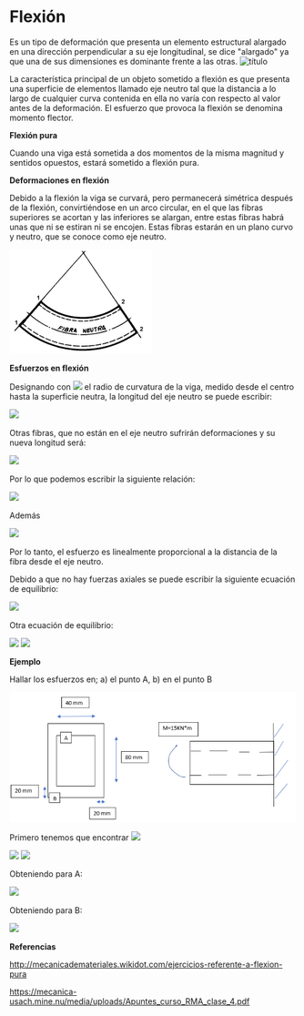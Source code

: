 # Flexión
Es un tipo de deformación que presenta un elemento estructural alargado en una dirección perpendicular a su eje longitudinal, se dice "alargado" ya que una de sus dimensiones es dominante frente a las otras.
![título](https://github.com/SebastianRodriguezValdes/icm2028-wiki/blob/master/wiki/images/viga%20en%20flexi%C3%B3n.png)

La característica principal de un objeto sometido a flexión es que presenta una superficie de elementos llamado eje neutro tal que la distancia a lo largo de cualquier curva contenida en ella no varía con respecto al valor antes de la deformación. El esfuerzo que provoca la flexión se denomina momento flector.

**Flexión pura**

Cuando una viga está sometida a dos momentos de la misma magnitud y sentidos opuestos, estará sometido a flexión pura.

**Deformaciones en flexión**

Debido a la flexión la viga se curvará, pero permanecerá simétrica después de la flexión, convirtiéndose en un arco circular, en el que las fibras superiores se acortan y las inferiores se alargan, entre estas fibras habrá unas que ni se estiran ni se encojen. Estas fibras estarán en un plano curvo y neutro, que se conoce como eje neutro.

![título](https://github.com/SebastianRodriguezValdes/icm2028-wiki/blob/master/wiki/images/eje%20neutro.png)


**Esfuerzos en flexión**

Designando con <img src="https://latex.codecogs.com/svg.latex?\rho"> el radio de curvatura de la viga, medido desde el centro hasta la superficie neutra, la longitud del eje neutro se puede escribir:

<img src="https://latex.codecogs.com/svg.latex?\L=\rho*\delta_\theta=\delta_x"> 

Otras fibras, que no están en el eje neutro sufrirán deformaciones y su nueva longitud será:

<img src="https://latex.codecogs.com/svg.latex?\L'=(\rho-y)*\delta_\theta"> 

Por lo que podemos escribir la siguiente relación:

<img src="https://latex.codecogs.com/svg.latex?\epsilon_x=\frac{\delta}{\L}=\frac{((\rho-y)*\delta_\theta)-\delta_x}{\delta_x}=\frac{-y}{\rho}">    

Además

<img src="https://latex.codecogs.com/svg.latex?\epsilon_x=\frac{-y}{\rho}=\frac{\sigma_x}{E}"> 

Por lo tanto, el esfuerzo es linealmente proporcional a la distancia de la fibra desde el eje neutro.

Debido a que no hay fuerzas axiales se puede escribir la siguiente ecuación de equilibrio:

<img src="https://latex.codecogs.com/svg.latex?\Sigma{F_x}=\int\sigma_xd_A=0"> 

Otra ecuación de equilibrio:

<img src="https://latex.codecogs.com/svg.latex?M=\int{y\sigma_xd_A}"> 

<img src="https://latex.codecogs.com/svg.latex?\sigma_x=-\frac{My}{I_z_z}"> 

**Ejemplo**

Hallar los esfuerzos en; a) el punto A, b) en el punto B

![título](https://github.com/SebastianRodriguezValdes/icm2028-wiki/blob/master/wiki/images/Captura%20de%20pantalla%20(265).png)

Primero tenemos que encontrar <img src="https://latex.codecogs.com/svg.latex?\bar{y}">

<img src="https://latex.codecogs.com/svg.latex?\bar{y}=\frac{120_m_m}{2}=60*10^-3_m">

<img src="https://latex.codecogs.com/svg.latex?I=\frac{1}{12}(80)(120)^3-\frac{1}{12}(40)(80)^3=9,8133*10^{-6}m^4">

Obteniendo para A:

<img src="https://latex.codecogs.com/svg.latex?\sigma_x=-\frac{My}{I}=\frac{-(15*10^3Nm)(40*10^{-3})}{9,8133*10^{-6}m^4}=-61,1413MPa">

Obteniendo para B:

<img src="https://latex.codecogs.com/svg.latex?\sigma_x=-\frac{My}{I}=\frac{(15*10^3Nm)(60*10^{-3})}{9,8133*10^{-6}m^4}=91,7122MPa">

**Referencias**

http://mecanicademateriales.wikidot.com/ejercicios-referente-a-flexion-pura

https://mecanica-usach.mine.nu/media/uploads/Apuntes_curso_RMA_clase_4.pdf

